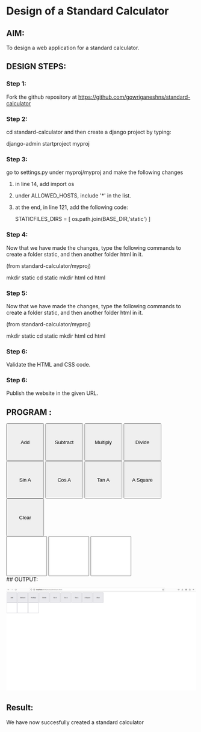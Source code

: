 # Design of a Standard Calculator

## AIM:

To design a web application for a standard calculator.

## DESIGN STEPS:

### Step 1:
 Fork the github repository at https://github.com/gowriganeshns/standard-calculator

### Step 2:
 cd standard-calculator and then create a django project by typing:

 django-admin startproject myproj

### Step 3:
 go to settings.py under myproj/myproj and make the following changes

 1) in line 14, add import os

 2) under ALLOWED_HOSTS, include '*' in the list.

 3) at the end, in line 121, add the following code:
    
    STATICFILES_DIRS = [
        os.path.join(BASE_DIR,'static')
    ]

### Step 4:
 Now that we have made the changes, type the following commands to create a folder static, and then another folder html in it.

 (from standard-calculator/myproj)

 mkdir static
 cd static
 mkdir html
 cd html

### Step 5:
 Now that we have made the changes, type the following commands to create a folder static, and then another folder html in it.

 (from standard-calculator/myproj)

 mkdir static
 cd static
 mkdir html
 cd html
### Step 6:

Validate the HTML and CSS code.

### Step 6:

Publish the website in the given URL.

## PROGRAM :
<html>
<head>
<script type="text/javascript">
function f1()
{
var a=Number(document.getElementById("n1").value);
var b=Number(document.getElementById("n2").value);
document.getElementById("n3").value=a+b;
}
function f2()
{
var a=Number(document.getElementById("n1").value);
var b=Number(document.getElementById("n2").value);
document.getElementById("n3").value=a-b;
}
function f3()
{
var a=Number(document.getElementById("n1").value);
var b=Number(document.getElementById("n2").value);
document.getElementById("n3").value=a*b;
}
function f4()
{
var a=Number(document.getElementById("n1").value);
var b=Number(document.getElementById("n2").value);
document.getElementById("n3").value=a/b;
}
function f5()
{
var a=Number(document.getElementById("n1").value);
var b=Number(document.getElementById("n2").value);
document.getElementById("n3").value=Math.sin(a);
}
function f6()
{
var a=Number(document.getElementById("n1").value);
var b=Number(document.getElementById("n2").value);
document.getElementById("n3").value=Math.cos(a);
}
function f7()
{
var a=Number(document.getElementById("n1").value);
var b=Number(document.getElementById("n2").value);
document.getElementById("n3").value=Math.tan(a);
}
function f8()
{
var a=Number(document.getElementById("n1").value);
var b=Number(document.getElementById("n2").value);
document.getElementById("n3").value=a*a;
}
function f9()
{
document.getElementById("n1").value=" ";
document.getElementById("n2").value=" ";
document.getElementById("n3").value=" ";
}
</script>
</head>
<body>
<form>
<input type="button" style="height: 100px; width: 100px;" onclick="f1()" value="Add">
<input type="button" style="height: 100px; width: 100px;" onclick="f2()" value="Subtract">
<input type="button" style="height: 100px; width: 100px;" onclick="f3()" value="Multiply">
<input type="button" style="height: 100px; width: 100px;" onclick="f4()" value="Divide">
<input type="button" style="height: 100px; width: 100px;" onclick="f5()" value="Sin A">
<input type="button" style="height: 100px; width: 100px;" onclick="f6()" value="Cos A">
<input type="button" style="height: 100px; width: 100px;" onclick="f7()" value="Tan A">
<input type="button" style="height: 100px; width: 100px;" onclick="f8()" value="A Square">
<input type="button" style="height: 100px; width: 100px;" onclick="f9()" value="Clear">
<br>
<input type="text" style="height: 100px; width: 100px;" id="n1">
<input type="text" style="height: 100px; width: 100px;" id="n2">
<input type="text" style="height: 100px; width: 100px;" id="n3">
</form>
</body>
</html>
## OUTPUT:

![Alt text](calculator.png)
## Result:
 We have now succesfully created a standard calculator

